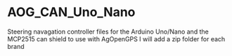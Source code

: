 # AOG_CAN_Uno_Nano
Steering navagation controller files for the Arduino Uno/Nano and the MCP2515 can shield to use with AgOpenGPS
I will add a zip folder for each brand 
